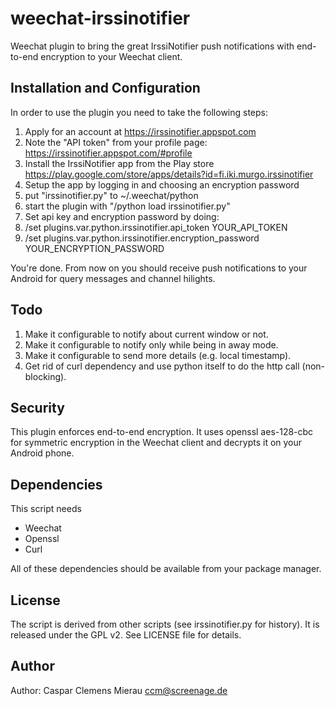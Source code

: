 weechat-irssinotifier
=====================

Weechat plugin to bring the great IrssiNotifier push notifications with end-to-end encryption to your Weechat client.

## Installation and Configuration

In order to use the plugin you need to take the following steps:

1. Apply for an account at https://irssinotifier.appspot.com
2. Note the "API token" from your profile page: https://irssinotifier.appspot.com/#profile 
3. Install the IrssiNotifier app from the Play store https://play.google.com/store/apps/details?id=fi.iki.murgo.irssinotifier
4. Setup the app by logging in and choosing an encryption password
5. put "irssinotifier.py" to ~/.weechat/python
6. start the plugin with "/python load irssinotifier.py"
7. Set api key and encryption password by doing:
8. /set plugins.var.python.irssinotifier.api_token YOUR_API_TOKEN
9. /set plugins.var.python.irssinotifier.encryption_password YOUR_ENCRYPTION_PASSWORD

You're done. From now on you should receive push notifications to your Android for query messages and channel hilights.

## Todo

1. Make it configurable to notify about current window or not.
2. Make it configurable to notify only while being in away mode.
3. Make it configurable to send more details (e.g. local timestamp).
4. Get rid of curl dependency and use python itself to do the http call (non-blocking).

## Security

This plugin enforces end-to-end encryption. It uses openssl aes-128-cbc for symmetric encryption in the Weechat client and decrypts it on your Android phone. 

## Dependencies

This script needs

* Weechat
* Openssl
* Curl

All of these dependencies should be available from your package manager.

## License

The script is derived from other scripts (see irssinotifier.py for history). It is released under the GPL v2. See LICENSE file for details.

## Author

Author: Caspar Clemens Mierau <ccm@screenage.de>


